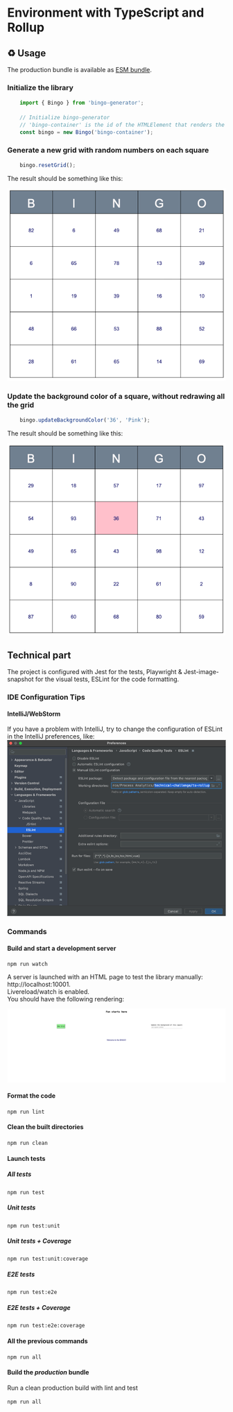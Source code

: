 # Environment with TypeScript and Rollup

## ♻️ Usage

The production bundle is available as [ESM bundle](./dist/bingo-generator.esm.js).

### Initialize the library
```javascript
    import { Bingo } from 'bingo-generator';
    
    // Initialize bingo-generator
    // 'bingo-container' is the id of the HTMLElement that renders the Bingo
    const bingo = new Bingo('bingo-container');
```

### Generate a new grid with random numbers on each square
```javascript
    bingo.resetGrid();
```
The result should be something like this:
  <p align="center">
    <img title="Grid" src="../../images/grid.png">
  </p>

### Update the background color of a square, without redrawing all the grid
```javascript
    bingo.updateBackgroundColor('36', 'Pink');
```
The result should be something like this:
  <p align="center">
    <img title="Grid" src="../../images/background-color.png">
  </p>

## Technical part

The project is configured with Jest for the tests, Playwright & Jest-image-snapshot for the visual tests, ESLint for the code formatting.

### IDE Configuration Tips

#### IntelliJ/WebStorm
If you have a problem with IntelliJ, try to change the configuration of ESLint in the IntelliJ preferences, like:
![eslint-config.png](../../images/ts-rollup-eslint-config.png)


### Commands

#### Build and start a development server
`npm run watch`

A server is launched with an HTML page to test the library manually: http://localhost:10001. \
Livereload/watch is enabled. \
You should have the following rendering:

![Grid](../../images/start_library_rendering.png)

#### Format the code
`npm run lint`

#### Clean the built directories
`npm run clean`

#### Launch tests
##### All tests
`npm run test`

##### Unit tests
`npm run test:unit`

##### Unit tests + Coverage
`npm run test:unit:coverage`

##### E2E tests
`npm run test:e2e`

##### E2E tests + Coverage
`npm run test:e2e:coverage`

#### All the previous commands
`npm run all`

#### Build the _production_ bundle
Run a clean production build with lint and test

`npm run all`
